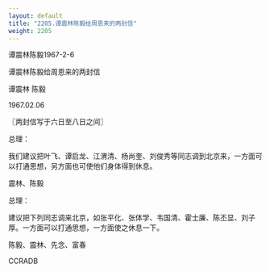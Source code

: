 ```yaml
---
layout: default
title: "2205.谭震林陈毅给周恩来的两封信"
weight: 2205
---
```


谭震林陈毅1967-2-6

谭震林陈毅给周恩来的两封信

谭震林 陈毅

1967.02.06

〖两封信写于六日至八日之间〗

总理：

我们建议把叶飞、谭启龙、江渭清、杨尚奎、刘俊秀等同志调到北京来，一方面可以打通思想，另方面也可使他们身体得到休息。

震林、陈毅

总理：

建议把下列同志调来北京，如张平化、张体学、韦国清、霍士廉、陈丕显、刘子厚。一方面可以打通思想，一方面使之休息一下。

陈毅、震林、先念、富春

CCRADB


